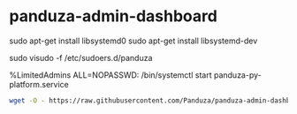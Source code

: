 # panduza-admin-dashboard



sudo apt-get install libsystemd0
sudo apt-get install libsystemd-dev


sudo visudo -f /etc/sudoers.d/panduza


%LimitedAdmins ALL=NOPASSWD: /bin/systemctl start panduza-py-platform.service


```bash
wget -O - https://raw.githubusercontent.com/Panduza/panduza-admin-dashboard/main/install.sh | bash
```
